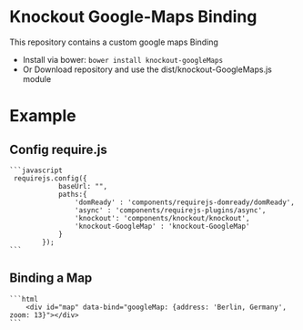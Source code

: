 Knockout Google-Maps Binding
========================


This repository contains a custom google maps Binding

* Install via bower: `bower install knockout-googleMaps`
* Or Download repository and use the dist/knockout-GoogleMaps.js module


Example
========================

Config require.js
-------------
    ```javascript
     requirejs.config({
                baseUrl: "",
                paths:{
                    'domReady' : 'components/requirejs-domready/domReady',
                    'async' : 'components/requirejs-plugins/async',
                    'knockout': 'components/knockout/knockout',
                    'knockout-GoogleMap' : 'knockout-GoogleMap'
                }
            });
    ```
Binding a Map
-------------
    ```html
        <div id="map" data-bind="googleMap: {address: 'Berlin, Germany', zoom: 13}"></div>
    ```